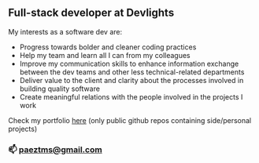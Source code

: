 ## Full-stack developer at **Devlights**

My interests as a software dev are:
- Progress towards bolder and cleaner coding practices
- Help my team and learn all I can from my colleagues
- Improve my communication skills to enhance information exchange between the dev teams and other less technical-related departments
- Deliver value to the client and clarity about the processes involved in building quality software
- Create meaningful relations with the people involved in the projects I work

Check my portfolio [here](https://devtsp-portfolio-client.vercel.app/) (only public github repos containing side/personal projects)

### 📫  paeztms@gmail.com
